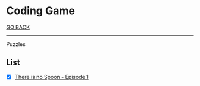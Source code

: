 # Coding Game

[GO BACK](../README.md)

___

Puzzles

## List

* [x] [There is no Spoon - Episode 1](./There-Is-On-Spoon_Episode-1/README.md)
